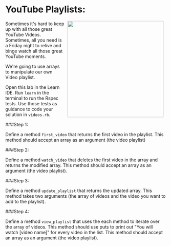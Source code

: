 # YouTube Playlists:

<img src="https://s3.amazonaws.com/upperline/curriculum-assets/youtube-top100.png" align="right" hspace="10" width="300">

Sometimes it's hard to keep up with all those great YouTube Videos. Sometimes, all you need is a Friday night to relive and binge watch all those great YouTube moments.

We're going to use arrays to manipulate our own Video playlist.

Open this lab in the Learn IDE. Run `learn` in the terminal to run the Rspec tests. Use those tests as guidance to code your solution in `videos.rb`.

###Step 1: 

Define a method `first_video` that returns the first video in the playlist. This method should accept an array as an argument (the video playlist)

###Step 2: 

Define a method `watch_video` that deletes the first video in the array and returns the modified array. This method should accept an array as an argument (the video playlist).

###Step 3: 

Define a method `update_playlist` that returns the updated array. This method takes two arguments (the array of videos and the video you want to add to the playlist).

###Step 4:

Define a method `view_playlist` that uses the each method to iterate over the array of videos. This method should use puts to print out "You will watch [video name]" for every video in the list. This method should accept an array as an argument (the video playlist).

